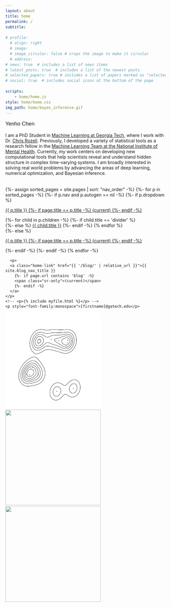 ```yaml
---
layout: about
title: home
permalink: /
subtitle: 

# profile:
  # align: right
  # image: 
  # image_circular: false # crops the image to make it circular
  # address: 
# news: true  # includes a list of news items
# latest_posts: true  # includes a list of the newest posts
# selected_papers: true # includes a list of papers marked as "selected={true}"
# social: true  # includes social icons at the bottom of the page

scripts:
    - home/home.js 
style: home/home.css
img_path: home/bayes_inference.gif
---
```




<div class="center-screen">
  <p style="font-family:Helvetica; font-size:larger;" class="font-weight-bold">Yenho Chen</p>
  
  <div class="about-text"> I am a PhD Student in <a href="https://ml.gatech.edu/">Machine Learning at Georgia Tech</a>, where I work with Dr. <a href="https://siplab.gatech.edu/">Chris Rozell</a>. Previously, I developed a variety of statistical tools as a research fellow in the <a href="https://cmn.nimh.nih.gov/mlt">Machine Learning Team at the National Institute of Mental Health</a>. Currently, my work centers on developing new computational tools that help scientists reveal and understand hidden structure in complex time-varying systems. I am broadly interested in solving real world problems by advancing the areas of <span onmouseover="mover(this)" class="highlight-art generative-modeling">deep learning</span>, <span onmouseover="mover(this)" class="highlight-art ot">numerical optimization</span>, and <span onmouseover="mover(this)" class="highlight-art bayes">Bayesian inference</span>.

<!-- Currently, my work focuses on creating new computational tools that help scientists reveal and understand hidden structure in complex time-series data -->

  <!-- I am broadly interested in solving real-world problems by advancing the areas of deep learning, numerical optimization, and Bayesian inference. -->
  
  
  <!-- I am broadly interested in solving real world problems by advancing the areas of <span onmouseover="mover(this)" class="highlight-art generative-modeling">deep learning</span>, <span onmouseover="mover(this)" class="highlight-art ot">numerical optimization</span>, and <span onmouseover="mover(this)" class="highlight-art bayes">Bayesian inference</span>. -->
  </div>
  <br>
  <br>


<div class="home-bottom-container">
  <div class="home-links-container">
    {%- assign sorted_pages = site.pages | sort: "nav_order" -%}
                {%- for p in sorted_pages -%}
                {%- if p.nav and p.autogen == nil -%}
                {%- if p.dropdown %}
                <p>
                  <a class="home-link dropdown-toggle" href="#" id="navbarDropdown" role="button" data-toggle="dropdown" aria-haspopup="true" aria-expanded="false">{{ p.title }}
                    {%- if page.title == p.title -%}
                    <span class="sr-only">(current)</span>
                    {%- endif -%}
                  </a>
                  </p>
                  <div class="dropdown-menu dropdown-menu-right" aria-labelledby="navbarDropdown">
                    {%- for child in p.children -%}
                    {%- if child.title == 'divider' %}
                    <div class="dropdown-divider"></div>
                    {%- else %}
                    <a class="dropdown-item" href="{{ child.permalink | relative_url }}">{{ child.title }}</a>
                    {%- endif -%}
                    {% endfor %}
                  </div>
                {%- else %}
                <p>
                  <a class="home-link" href="{{ p.url | relative_url }}">{{ p.title }}
                    {%- if page.title == p.title -%}
                    <span class="sr-only">(current)</span>
                    {%- endif -%}
                  </a>
                </p>
                {%- endif -%}
                {%- endif -%}
                {% endfor -%}

      <p>
      <a class="home-link" href="{{ '/blog/' | relative_url }}">{{ site.blog_nav_title }}
        {%- if page.url contains 'blog' -%}
        <span class="sr-only">(current)</span>
        {%- endif -%}
      </a>
    </p>
    <!-- <p>{% include myfile.html %}</p> -->
    <p style="font-family:monospace">[firstname]@gatech.edu</p>
  </div>



  <div class="home-img-container">
    <img src="assets/img/bayes_inference4.gif" width="300px" height="300px" id="bayes"> 
    <!-- <video  autoplay="autoplay" id="bayes" muted loop>
      <source src="assets/img/bayes_inference4.mp4" type="video/mp4" />
    </video> -->
    <img src="assets/img/ot2.gif" width="300px" height="300px" id="ot"> 
    <!-- <video  autoplay="autoplay controls" id="ot" muted loop>
      <source src="assets/img/ot2.mp4" type="video/mp4" />
    </video> -->
    <img src="assets/img/generative2.gif" width="300px" height="300px" id="generative-modeling"> 
    <!-- <video autoplay="autoplay" id="generative-modeling" muted loop>
      <source src="assets/img/generative2.mp4" type="video/mp4" />
    </video> -->
  </div>
</div> 
</div>

